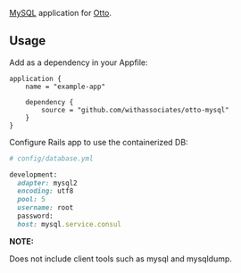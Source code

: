 [MySQL][1] application for [Otto][2].

## Usage

Add as a dependency in your Appfile:

```
application {
    name = "example-app"

    dependency {
        source = "github.com/withassociates/otto-mysql"
    }
}
```

Configure Rails app to use the containerized DB:

```rb
# config/database.yml

development:
  adapter: mysql2
  encoding: utf8
  pool: 5
  username: root
  password:
  host: mysql.service.consul
```

**NOTE:**

Does not include client tools such as mysql and mysqldump.

[1]: https://www.mysql.com/
[2]: https://ottoproject.io/
